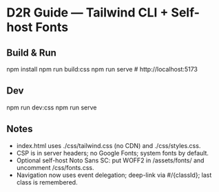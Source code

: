 # D2R Guide — Tailwind CLI + Self-host Fonts

## Build & Run
npm install
npm run build:css
npm run serve   # http://localhost:5173

## Dev
npm run dev:css
npm run serve

## Notes
- index.html uses ./css/tailwind.css (no CDN) and ./css/styles.css.
- CSP is in server headers; no Google Fonts; system fonts by default.
- Optional self-host Noto Sans SC: put WOFF2 in /assets/fonts/ and uncomment /css/fonts.css.
- Navigation now uses event delegation; deep-link via #/{classId}; last class is remembered.
